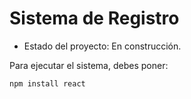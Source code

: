 <h1>Sistema de Registro</h1>

- Estado del proyecto: En construcción.
  
Para ejecutar el sistema, debes poner:

```npm install react```

